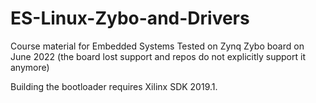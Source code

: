 # ES-Linux-Zybo-and-Drivers
Course material for Embedded Systems
Tested on Zynq Zybo board on June 2022 (the board lost support and repos do not explicitly support it anymore)

Building the bootloader requires Xilinx SDK 2019.1.
